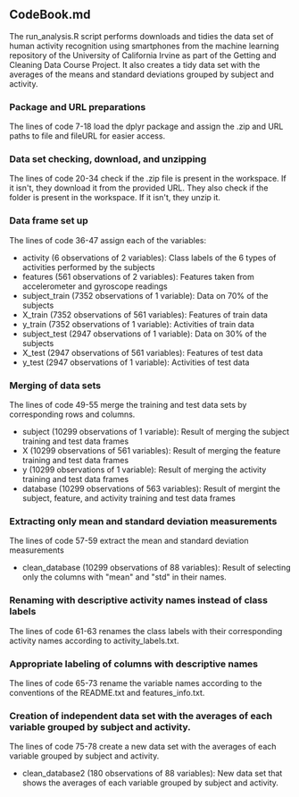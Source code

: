 ## CodeBook.md

The run_analysis.R script performs downloads and tidies the data set of human activity recognition using smartphones from the machine learning repository of the University of California Irvine as part of the Getting and Cleaning Data Course Project. It also creates a tidy data set with the averages of the means and standard deviations grouped by subject and activity.

### Package and URL preparations

The lines of code 7-18 load the dplyr package and assign the .zip and URL paths to file and fileURL for easier access.

### Data set checking, download, and unzipping

The lines of code 20-34 check if the .zip file is present in the workspace. If it isn't, they download it from the provided URL. They also check if the folder is present in the workspace. If it isn't, they unzip it.

### Data frame set up

The lines of code 36-47 assign each of the variables:

- activity (6 observations of 2 variables): Class labels of the 6 types of activities performed by the subjects
- features (561 observations of 2 variables): Features taken from accelerometer and gyroscope readings
- subject_train (7352 observations of 1 variable): Data on 70% of the subjects
- X_train (7352 observations of 561 variables): Features of train data
- y_train (7352 observations of 1 variable): Activities of train data
- subject_test (2947 observations of 1 variable): Data on 30% of the subjects
- X_test (2947 observations of 561 variables): Features of test data
- y_test (2947 observations of 1 variable): Activities of test data

### Merging of data sets

The lines of code 49-55 merge the training and test data sets by corresponding rows and columns.

- subject (10299 observations of 1 variable): Result of merging the subject training and test data frames
- X (10299 observations of 561 variables): Result of merging the feature training and test data frames
- y (10299 observations of 1 variable): Result of merging the activity training and test data frames
- database (10299 observations of 563 variables): Result of mergint the subject, feature, and activity training and test data frames

### Extracting only mean and standard deviation measurements

The lines of code 57-59 extract the mean and standard deviation measurements

- clean_database (10299 observations of 88 variables): Result of selecting only the columns with "mean" and "std" in their names.

### Renaming with descriptive activity names instead of class labels

The lines of code 61-63 renames the class labels with their corresponding activity names according to activity_labels.txt.

### Appropriate labeling of columns with descriptive names

The lines of code 65-73 rename the variable names according to the conventions of the README.txt and features_info.txt.

### Creation of independent data set with the averages of each variable grouped by subject and activity.

The lines of code 75-78 create a new data set with the averages of each variable grouped by subject and activity.

- clean_database2 (180 observations of 88 variables): New data set that shows the averages of each variable grouped by subject and activity.